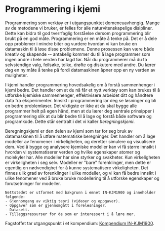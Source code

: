 # Programmering i kjemi

Programmering som verktøy er i utgangspunktet domeneuavhengig. Mange av de metodene vi bruker, er felles for alle naturvitenskapelige disipliner. Dette kan bidra til god tverrfaglig forståelse dersom programmering blir brukt på en god måte. Programmering er en måte å tenke på. Det er å dele opp problemer i mindre biter og vurdere hvordan vi kan bruke en datamaskin til å løse disse problemene. Denne prosessen kan være både kreativ og skapende -- antakelig kommer du til å lage programmer som ingen andre i hele verden har lagd før. Når du programmerer må du ta selvstendige valg, feilsøke, tolke, drøfte og diskutere med andre. Du lærer deg en ny måte å tenke på fordi datamaskinen åpner opp en ny verden av muligheter.

I kjemi handler programmering hovedsakelig om å forstå sammenhenger i kjemi bedre. Det handler om at du nå får et nytt verktøy som kan brukes til å utforske kjemiske sammenhenger, effektivisere arbeidet ditt og håndtere data fra eksperimenter. Innsikt i programmering lar deg se løsninger og bli en bedre problemløser. Det viktigste er ikke at du skal bygge alle programmer helt på egen hånd, men at du lærer deg sentrale prinsipper i programmering slik at du blir bedre til å lage og forstå både software og programkode. Dette står sentralt i det vi kaller _beregningskjemi_.


Beregningskjemi er den delen av kjemi som tar for seg bruk av datamaskinen til å utføre matematiske beregninger. Det handler om å lage modeller av fenomener i virkeligheten, og deretter simulere og visualisere dem. Ved å bygge og analysere kjemiske modeller kan vi få større innsikt i hvordan vi systematiserer verden og hvilke egenskaper atomer og molekyler har. Alle modeller har sine styrker og svakheter. Kun virkeligheten er virkeligheten i seg selv. Modeller er "bare" forenklinger, men dette er egentlig en nødvendighet for å kunne systematisere virkeligheten. Det finnes ulik grad av forenklinger i ulike modeller, og vi kan få bedre innsikt i ulike fenomener ved å bruke bruke modellering til å utforske egenskaper og forutsetninger for modeller.

```{admonition} Innhold
Nettstedet er utformet med bakgrunn i emnet IN-KJM1900 og inneholder følgende:
- Gjennomgang av viktig teori (videoer og oppgaver).
- Oppgaver som er gjennomgått i forelesninger.
- Datasett.
- Tilleggsressurser for de som er interessert i å lære mer.
```

Fagstoffet tar utgangspunkt i et kompendium: [Kompendium IN-KJM1900](https://www.uio.no/studier/emner/matnat/ifi/IN-KJM1900/h21/pensumliste/kompendium_kjm1900.pdf).
